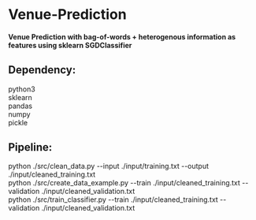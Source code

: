 # Venue-Prediction
#### Venue Prediction with bag-of-words + heterogenous information as features using sklearn SGDClassifier

## Dependency:
python3
<br> sklearn
<br> pandas
<br> numpy
<br> pickle

## Pipeline:
python ./src/clean_data.py --input ./input/training.txt --output ./input/cleaned_training.txt
<br> python ./src/create_data_example.py --train ./input/cleaned_training.txt --validation ./input/cleaned_validation.txt
<br> python ./src/train_classifier.py --train ./input/cleaned_training.txt --validation ./input/cleaned_validation.txt
